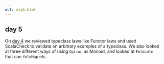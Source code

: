 ```yaml
---
out: day5.html
---
```


  [day4]: ./day4.html

day 5
-----

On [day 4][day4] we reviewed typeclass laws like Functor laws and used ScalaCheck to validate on arbitrary examples of a typeclass. We also looked at three different ways of using `Option` as Monoid, and looked at `Foldable` that can `foldMap` etc.

